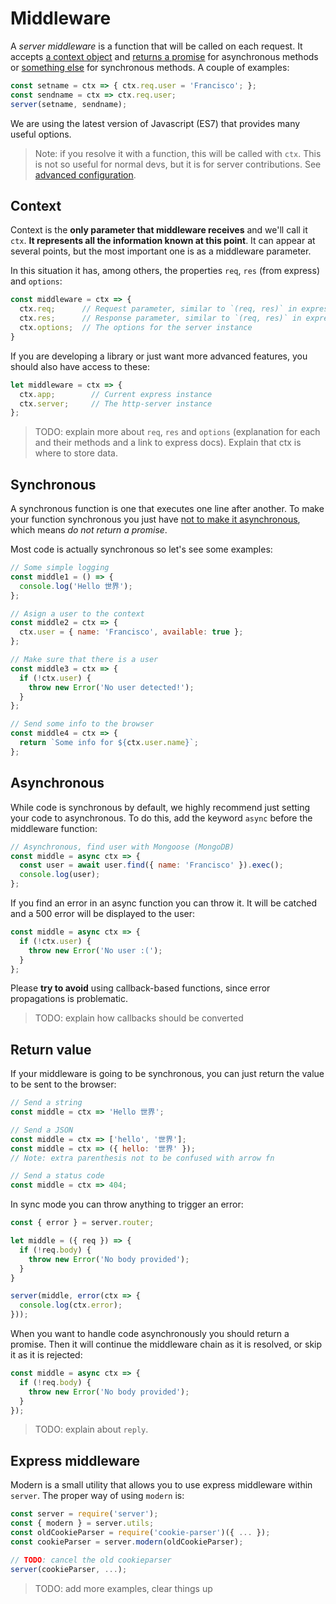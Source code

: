 # Middleware

A *server middleware* is a function that will be called on each request. It accepts [a context object](#context) and [returns a promise](#asynchronous-return) for asynchronous methods or [something else](#synchronous-return) for synchronous methods. A couple of examples:

```js
const setname = ctx => { ctx.req.user = 'Francisco'; };
const sendname = ctx => ctx.req.user;
server(setname, sendname);
```

We are using the latest version of Javascript (ES7) that provides many useful options.

> Note: if you resolve it with a function, this will be called with `ctx`. This is not so useful for normal devs, but it is for server contributions. See [advanced configuration](../advanced/).




## Context

Context is the **only parameter that middleware receives** and we'll call it `ctx`. **It represents all the information known at this point**. It can appear at several points, but the most important one is as a middleware parameter.

In this situation it has, among others, the properties `req`, `res` (from express) and `options`:

```js
const middleware = ctx => {
  ctx.req;      // Request parameter, similar to `(req, res)` in express
  ctx.res;      // Response parameter, similar to `(req, res)` in express
  ctx.options;  // The options for the server instance
}
```

If you are developing a library or just want more advanced features, you should also have access to these:

```js
let middleware = ctx => {
  ctx.app;        // Current express instance
  ctx.server;     // The http-server instance
};
```


> TODO: explain more about `req`, `res` and `options` (explanation for each and their methods and a link to express docs). Explain that ctx is where to store data.



## Synchronous

A synchronous function is one that executes one line after another. To make your function synchronous you just have [not to make it asynchronous](#asynchronous-return), which means *do not return a promise*.

Most code is actually synchronous so let's see some examples:

```js
// Some simple logging
const middle1 = () => {
  console.log('Hello 世界');
};

// Asign a user to the context
const middle2 = ctx => {
  ctx.user = { name: 'Francisco', available: true };
};

// Make sure that there is a user
const middle3 = ctx => {
  if (!ctx.user) {
    throw new Error('No user detected!');
  }
};

// Send some info to the browser
const middle4 = ctx => {
  return `Some info for ${ctx.user.name}`;
};
```


## Asynchronous

While code is synchronous by default, we highly recommend just setting your code to asynchronous. To do this, add the keyword `async` before the middleware function:

```js
// Asynchronous, find user with Mongoose (MongoDB)
const middle = async ctx => {
  const user = await user.find({ name: 'Francisco' }).exec();
  console.log(user);
};
```

If you find an error in an async function you can throw it. It will be catched and a 500 error will be displayed to the user:

```js
const middle = async ctx => {
  if (!ctx.user) {
    throw new Error('No user :(');
  }
};
```

Please **try to avoid** using callback-based functions, since error propagations is problematic.

> TODO: explain how callbacks should be converted



## Return value

If your middleware is going to be synchronous, you can just return the value to be sent to the browser:

```js
// Send a string
const middle = ctx => 'Hello 世界';

// Send a JSON
const middle = ctx => ['hello', '世界'];
const middle = ctx => ({ hello: '世界' });
// Note: extra parenthesis not to be confused with arrow fn

// Send a status code
const middle = ctx => 404;
```

In sync mode you can throw anything to trigger an error:

```js
const { error } = server.router;

let middle = ({ req }) => {
  if (!req.body) {
    throw new Error('No body provided');
  }
}

server(middle, error(ctx => {
  console.log(ctx.error);
}));
```

When you want to handle code asynchronously you should return a promise. Then it will continue the middleware chain as it is resolved, or skip it as it is rejected:

```js
const middle = async ctx => {
  if (!req.body) {
    throw new Error('No body provided');
  }
});
```

> TODO: explain about `reply`.



## Express middleware

Modern is a small utility that allows you to use express middleware within `server`. The proper way of using `modern` is:

```js
const server = require('server');
const { modern } = server.utils;
const oldCookieParser = require('cookie-parser')({ ... });
const cookieParser = server.modern(oldCookieParser);

// TODO: cancel the old cookieparser
server(cookieParser, ...);
```

> TODO: add more examples, clear things up
